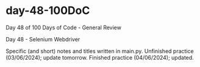 # day-48-100DoC
Day 48 of 100 Days of Code - General Review

Day 48 - Selenium Webdriver

Specific (and short) notes and titles written in main.py. 
  Unfinished practice (03/06/2024); update tomorrow.
    Finished practice (04/06/2024); updated.
